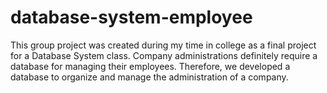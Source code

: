 # database-system-employee
This group project was created during my time in college as a final project for a Database System class. Company administrations definitely require a database for managing their employees. Therefore, we developed a database to organize and manage the administration of a company.
